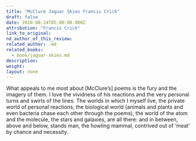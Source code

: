 ```yaml
---
title: "McClure Jaguar Skies Francis Crick"
draft: false
date: 2010-08-24T05:00:00.000Z
attribution: "Francis Crick"
link_to_original:
nd_author_of_this_review:
related_author: .md
related_books:
  - book/jaguar-skies.md
description:
weight:
layout: none
---
```

What appeals to me most about [McClure’s] poems is the fury and the imagery of them. I love the vividness of his reactions and the very personal turns and swirls of the lines. The worlds in which I myself live, the private world of personal reactions, the biological world (animals and plants and even bacteria chase each other through the poems), the world of the atom and the molecule, the stars and galaxies, are all there: and in between, above and below, stands man, the howling mammal, contrived out of ‘meat’ by chance and necessity.

